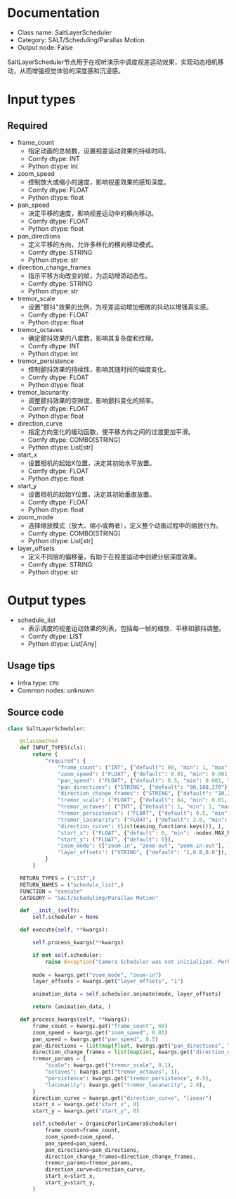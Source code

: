 
# Documentation
- Class name: SaltLayerScheduler
- Category: SALT/Scheduling/Parallax Motion
- Output node: False

SaltLayerScheduler节点用于在视听演示中调度视差运动效果，实现动态相机移动，从而增强视觉体验的深度感和沉浸感。

# Input types
## Required
- frame_count
    - 指定动画的总帧数，设置视差运动效果的持续时间。
    - Comfy dtype: INT
    - Python dtype: int
- zoom_speed
    - 控制放大或缩小的速度，影响视差效果的感知深度。
    - Comfy dtype: FLOAT
    - Python dtype: float
- pan_speed
    - 决定平移的速度，影响视差运动中的横向移动。
    - Comfy dtype: FLOAT
    - Python dtype: float
- pan_directions
    - 定义平移的方向，允许多样化的横向移动模式。
    - Comfy dtype: STRING
    - Python dtype: str
- direction_change_frames
    - 指示平移方向改变的帧，为运动增添动态性。
    - Comfy dtype: STRING
    - Python dtype: str
- tremor_scale
    - 设置"颤抖"效果的比例，为视差运动增加细微的抖动以增强真实感。
    - Comfy dtype: FLOAT
    - Python dtype: float
- tremor_octaves
    - 确定颤抖效果的八度数，影响其复杂度和纹理。
    - Comfy dtype: INT
    - Python dtype: int
- tremor_persistence
    - 控制颤抖效果的持续性，影响其随时间的幅度变化。
    - Comfy dtype: FLOAT
    - Python dtype: float
- tremor_lacunarity
    - 调整颤抖效果的空隙度，影响颤抖变化的频率。
    - Comfy dtype: FLOAT
    - Python dtype: float
- direction_curve
    - 指定方向变化的缓动函数，使平移方向之间的过渡更加平滑。
    - Comfy dtype: COMBO[STRING]
    - Python dtype: List[str]
- start_x
    - 设置相机的起始X位置，决定其初始水平放置。
    - Comfy dtype: FLOAT
    - Python dtype: float
- start_y
    - 设置相机的起始Y位置，决定其初始垂直放置。
    - Comfy dtype: FLOAT
    - Python dtype: float
- zoom_mode
    - 选择缩放模式（放大、缩小或两者），定义整个动画过程中的缩放行为。
    - Comfy dtype: COMBO[STRING]
    - Python dtype: List[str]
- layer_offsets
    - 定义不同层的偏移量，有助于在视差运动中创建分层深度效果。
    - Comfy dtype: STRING
    - Python dtype: str

# Output types
- schedule_list
    - 表示调度的视差运动效果的列表，包括每一帧的缩放、平移和颤抖调整。
    - Comfy dtype: LIST
    - Python dtype: List[Any]


## Usage tips
- Infra type: `CPU`
- Common nodes: unknown


## Source code
```python
class SaltLayerScheduler:

    @classmethod
    def INPUT_TYPES(cls):
        return {
            "required": {
                "frame_count": ("INT", {"default": 60, "min": 1, "max": 4096}),
                "zoom_speed": ("FLOAT", {"default": 0.01, "min": 0.001, "max": 1.0, "step": 0.001}),
                "pan_speed": ("FLOAT", {"default": 0.5, "min": 0.001, "max": 5.0, "step": 0.001}),
                "pan_directions": ("STRING", {"default": "90,180,270"}),
                "direction_change_frames": ("STRING", {"default": "10,20,40"}),
                "tremor_scale": ("FLOAT", {"default": 64, "min": 0.01, "max": 1024.0, "step": 0.01}),
                "tremor_octaves": ("INT", {"default": 1, "min": 1, "max": 10}),
                "tremor_persistence": ("FLOAT", {"default": 0.5, "min": 0.01, "max": 1.0, "step": 0.01}),
                "tremor_lacunarity": ("FLOAT", {"default": 2.0, "min": 1.0, "max": 3.0, "step": 0.01}),
                "direction_curve": (list(easing_functions.keys()), ),
                "start_x": ("FLOAT", {"default": 0, "min": -nodes.MAX_RESOLUTION, "max": nodes.MAX_RESOLUTION}),
                "start_y": ("FLOAT", {"default": 0}),
                "zoom_mode": (["zoom-in", "zoom-out", "zoom-in-out"], ),
                "layer_offsets": ("STRING", {"default": "1,0.8,0.6"}),
            }
        }

    RETURN_TYPES = ("LIST",)
    RETURN_NAMES = ("schedule_list",)
    FUNCTION = "execute"
    CATEGORY = "SALT/Scheduling/Parallax Motion"

    def __init__(self):
        self.scheduler = None

    def execute(self, **kwargs):

        self.process_kwargs(**kwargs)

        if not self.scheduler:
            raise Exception("Camera Scheduler was not initialized. Perhaps your settings are bugged?")
        
        mode = kwargs.get("zoom_mode", "zoom-in")
        layer_offsets = kwargs.get("layer_offsets", "1")

        animation_data = self.scheduler.animate(mode, layer_offsets)

        return (animation_data, )

    def process_kwargs(self, **kwargs):
        frame_count = kwargs.get("frame_count", 60)
        zoom_speed = kwargs.get("zoom_speed", 0.01)
        pan_speed = kwargs.get("pan_speed", 0.5)
        pan_directions = list(map(float, kwargs.get("pan_directions", "90,180,270").split(",")))
        direction_change_frames = list(map(int, kwargs.get("direction_change_frames", "10,20,40").split(",")))
        tremor_params = {
            "scale": kwargs.get("tremor_scale", 0.1),
            "octaves": kwargs.get("tremor_octaves", 1),
            "persistence": kwargs.get("tremor_persistence", 0.5),
            "lacunarity": kwargs.get("tremor_lacunarity", 2.0),
        }
        direction_curve = kwargs.get("direction_curve", "linear")
        start_x = kwargs.get("start_x", 0)
        start_y = kwargs.get("start_y", 0)

        self.scheduler = OrganicPerlinCameraScheduler(
            frame_count=frame_count,
            zoom_speed=zoom_speed,
            pan_speed=pan_speed,
            pan_directions=pan_directions,
            direction_change_frames=direction_change_frames,
            tremor_params=tremor_params,
            direction_curve=direction_curve,
            start_x=start_x,
            start_y=start_y,
        )

```
